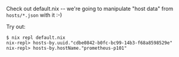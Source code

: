 Check out default.nix -- we're going to manipulate "host data" from
`hosts/*.json` with it :-)

Try out:
```
$ nix repl default.nix
nix-repl> hosts-by.uuid."cdbe0842-b0fc-bc99-14b3-f68a8598529e"
nix-repl> hosts-by.hostName."prometheus-p101"
```

